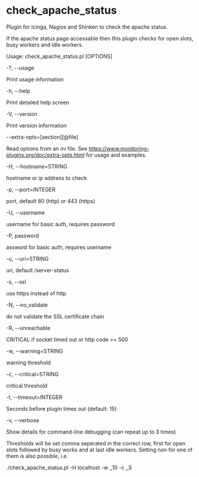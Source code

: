 # check_apache_status
Plugin for Icinga, Nagios and Shinken to check the apache status.

If the apache status page accessable then this plugin checks for open slots, busy workers and idle workers.

Usage: check_apache_status.pl [OPTIONS]

 -?, --usage

   Print usage information

 -h, --help

   Print detailed help screen

 -V, --version

   Print version information

 --extra-opts=[section][@file]

   Read options from an ini file. See https://www.monitoring-plugins.org/doc/extra-opts.html
   for usage and examples.

 -H, --hostname=STRING

   hostname or ip address to check

 -p, --port=INTEGER

   port, default 80 (http) or 443 (https)

 -U, --username

  username for basic auth, requires password

 -P, password

  assword for basic auth, requires username

 -u, --uri=STRING

   uri, default /server-status

 -s, --ssl

   use https instead of http

 -N, --no\_validate

   do not validate the SSL certificate chain

 -R, --unreachable

   CRITICAL if socket timed out or http code >= 500

 -w, --warning=STRING

   warning threshold

 -c, --critical=STRING

   critical threshold

 -t, --timeout=INTEGER

   Seconds before plugin times out (default: 15)

 -v, --verbose

   Show details for command-line debugging (can repeat up to 3 times)

Thresholds will be set comma seperated in the correct row, first for open slots followed by busy works and at last idle workers. Setting non for one of them is also possible, i.e.

./check_apache_status.pl -H localhost -w ,,10 -c ,,5

